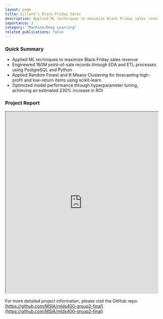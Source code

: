 ```yaml
---
layout: page
title: Dillard’s Black Friday Sales
description: Applied ML techniques to maximize Black Friday sales revenue
importance: 3
category: "Machine/Deep Learning"
related_publications: false
---
```


### Quick Summary

- Applied ML techniques to maximize Black Friday sales revenue
- Engineered 160M point-of-sale records through EDA and ETL processes using PostgreSQL and Python
- Applied Random Forest and K-Means Clustering for forecasting high-profit and low-return items using scikit-learn
- Optimized model performance through hyperparameter tuning, achieving an estimated 230% increase in ROI

### Project Report

<iframe src="https://docs.google.com/viewer?url=https://raw.githubusercontent.com/MSIA/mlds400-group2-final/main/6.Deliverable/MLDS400_Final%20Report_Group2_Dec%208th.pdf&embedded=true" width="100%" height="600px">
  <p>Your browser does not support iframes. You can <a href="https://raw.githubusercontent.com/MSIA/mlds400-group2-final/main/6.Deliverable/MLDS400_Final%20Report_Group2_Dec%208th.pdf">download the PDF here</a>.</p>
</iframe>

For more detailed project information, please visit the GitHub repo: [https://github.com/MSIA/mlds400-group2-final](https://github.com/MSIA/mlds400-group2-final)
